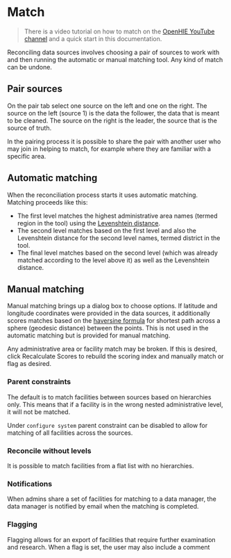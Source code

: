 # Match

> There is a video tutorial on how to match on the [OpenHIE YouTube channel](https://www.youtube.com/channel/UCYYpnvTCdGfgi_nIBzsd73Q) and a quick start in this documentation.

Reconciling data sources involves choosing a pair of sources to work with and then running the automatic or manual matching tool. Any kind of match can be undone.

## Pair sources

On the pair tab select one source on the left and one on the right. The source on the left (source 1) is the data the follower, the data that is meant to be cleaned. The source on the right is the leader, the source that is the source of truth. 

In the pairing process it is possible to share the pair with another user who may join in helping to match, for example where they are familiar with a specific area.

## Automatic matching

When the reconciliation process starts it uses automatic matching. Matching proceeds like this:

- The first level matches the highest administrative area names (termed region in the tool) using the [Levenshtein distance](https://en.wikipedia.org/wiki/Levenshtein_distance). 
- The second level matches based on the first level and also the Levenshtein distance for the second level names, termed district in the tool.
- The final level matches based on the second level (which was already matched according to the level above it) as well as the Levenshtein distance.

## Manual matching

Manual matching brings up a dialog box to choose options. If latitude and longitude coordinates were provided in the data sources, it additionally scores matches based on the [haversine formula](https://en.wikipedia.org/wiki/Haversine_formula) for shortest path across a sphere (geodesic distance) between the points. This is not used in the automatic matching but is provided for manual matching.

Any administrative area or facility match may be broken. If this is desired, click Recalculate Scores to rebuild the scoring index and manually match or flag as desired.

### Parent constraints

The default is to match facilities between sources based on hierarchies only. This means that if a facility is in the wrong nested administrative level, it will not be matched. 

Under `configure system` parent constraint can be disabled to allow for matching of all facilities across the sources.

### Reconcile without levels

It is possible to match facilities from a flat list with no hierarchies. 

### Notifications

When admins share a set of facilities for matching to a data manager, the data manager is notified by email when the matching is completed. 

### Flagging

Flagging allows for an export of facilities that require further examination and research. When a flag is set, the user may also include a comment 
